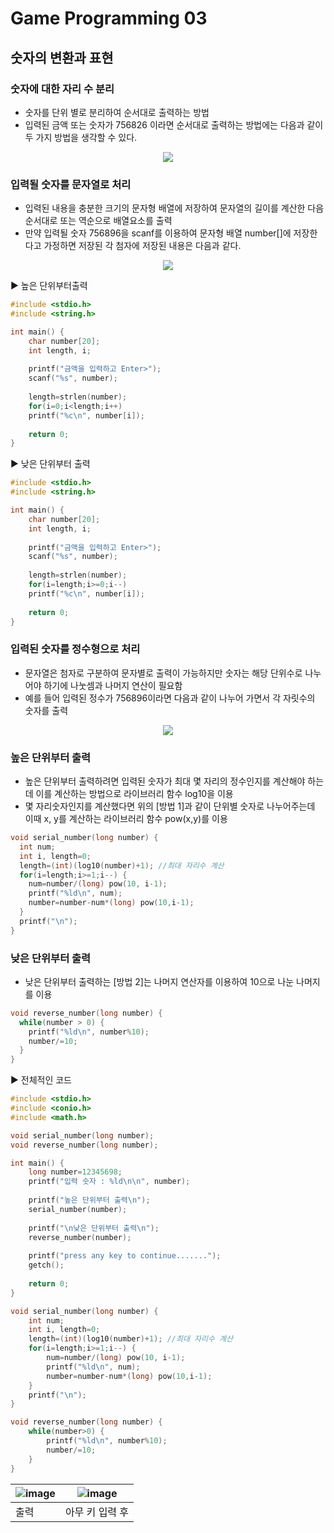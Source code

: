 # Game Programming 03

## 숫자의 변환과 표현

### 숫자에 대한 자리 수 분리
- 숫자를 단위 별로 분리하여 순서대로 출력하는 방법
- 입력된 금액 또는 숫자가 756826 이라면 순서대로 출력하는 방법에는 다음과 같이 두 가지 방법을 생각할 수 있다.

<p align="center">
<img src="https://github.com/user-attachments/assets/754b203e-49ea-4cda-876f-b59f4eb1bd53" />
</p>

### 입력될 숫자를 문자열로 처리
- 입력된 내용을 충분한 크기의 문자형 배열에 저장하여 문자열의 길이를 계산한 다음 순서대로 또는 역순으로 배열요소를 출력
- 만약 입력될 숫자 756896을 scanf를 이용하여 문자형 배열 number[]에 저장한다고 가정하면 저장된 각 첨자에 저장된 내용은 다음과 같다.

<p align="center">
<img src="https://github.com/user-attachments/assets/e387281c-dfbf-4c91-a893-89480e7c5fe0" />

</p>

▶ 높은 단위부터출력
```c
#include <stdio.h>
#include <string.h>

int main() {
	char number[20];
	int length, i;
	
	printf("금액을 입력하고 Enter>");
	scanf("%s", number);
	
	length=strlen(number);
	for(i=0;i<length;i++)
	printf("%c\n", number[i]);
	
	return 0;
}
```

▶ 낮은 단위부터 출력
```c
#include <stdio.h>
#include <string.h>

int main() {
	char number[20];
	int length, i;
	
	printf("금액을 입력하고 Enter>");
	scanf("%s", number);
	
	length=strlen(number);
	for(i=length;i>=0;i--)
	printf("%c\n", number[i]);
	
	return 0;
}
```

### 입력된 숫자를 정수형으로 처리
- 문자열은 첨자로 구분하여 문자별로 출력이 가능하지만 숫자는 해당 단위수로 나누어야 하기에 나눗셈과 나머지 연산이 필요함
- 예를 들어 입력된 정수가 756896이라면 다음과 같이 나누어 가면서 각 자릿수의 숫자를 출력

<p align="center">
<img src="https://github.com/user-attachments/assets/bfbccf7d-b2ad-448c-b29f-35a444742334" />
</p>

### 높은 단위부터 출력
- 높은 단위부터 출력하려면 입력된 숫자가 최대 몇 자리의 정수인지를 계산해야 하는데 이를 계산하는 방법으로 라이브러리 함수 log10을 이용
- 몇 자리숫자인지를 계산했다면 위의 [방법 1]과 같이 단위별 숫자로 나누어주는데 이때 x, y를 계산하는 라이브러리 함수 pow(x,y)를 이용

```c
void serial_number(long number) {
  int num;
  int i, length=0;
  length=(int)(log10(number)+1); //최대 자리수 계산
  for(i=length;i>=1;i--) {
    num=number/(long) pow(10, i-1);
    printf("%ld\n", num);
    number=number-num*(long) pow(10,i-1);
  }
  printf("\n");
}
```

### 낮은 단위부터 출력
- 낮은 단위부터 출력하는 [방법 2]는 나머지 연산자를 이용하여 10으로 나눈 나머지를 이용

```c
void reverse_number(long number) {
  while(number > 0) {
    printf("%ld\n", number%10);
    number/=10;
  }
}
```

▶ 전체적인 코드
```c
#include <stdio.h>
#include <conio.h>
#include <math.h>

void serial_number(long number);
void reverse_number(long number);

int main() {
	long number=12345698;
	printf("입력 숫자 : %ld\n\n", number);
	
	printf("높은 단위부터 출력\n");
	serial_number(number);
	
	printf("\n낮은 단위부터 출력\n");
	reverse_number(number);
	
	printf("press any key to continue.......");
	getch();
	
	return 0;
}

void serial_number(long number) {
	int num;
	int i, length=0;
	length=(int)(log10(number)+1); //최대 자리수 계산
	for(i=length;i>=1;i--) {
		num=number/(long) pow(10, i-1);
		printf("%ld\n", num);
		number=number-num*(long) pow(10,i-1);
	}
	printf("\n");
}

void reverse_number(long number) {
	while(number>0) {
		printf("%ld\n", number%10);
		number/=10;
	}
}
```

![image](https://github.com/user-attachments/assets/07190e2e-eab9-4637-a8ec-921dba5b2c44) | ![image](https://github.com/user-attachments/assets/4ad58559-6e1b-40c6-af43-3cda73b53d20)
---|---
출력 | 아무 키 입력 후



